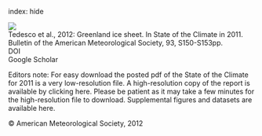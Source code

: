 index: hide

<div class="Citation">
    <div class="Citation-thumb CitationThumb-linked"  data-href="https://doi.org/10.1175/2012bamsstateoftheclimate.1">
      <img src="https://static.claimspace.cloud/climate-study-static/refs/thumbs/10/Tedesco_et_al_2012-thumb.png" />
    </div>

  <div class="Citation-body">
    <div class="Citation-text">Tedesco et al., 2012: Greenland ice sheet. In State of the Climate in 2011. <span class="Article-journal">Bulletin of the American Meteorological Society, </span><span class="Article-volume">93, </span>S150-S153pp.</div>
    <div class="Citation-links">
      <div class="CitationLink" data-href="https://doi.org/10.1175/2012bamsstateoftheclimate.1">
        <div class="CitationLink-icon CitationLink-Doi"></div>
        <div class="CitationLink-text">DOI</div>
      </div>
      <div class="CitationLink" data-href="https://scholar.google.com/scholar?q=10.1175/2012bamsstateoftheclimate.1">
        <div class="CitationLink-icon CitationLink-Scholar"></div>
        <div class="CitationLink-text">Google Scholar</div>
      </div>
    </div>
  </div>
</div>

Editors note: For easy download the posted pdf of the State of the Climate for 2011 is a very low-resolution file. A high-resolution copy of the report is available by clicking here. Please be patient as it may take a few minutes for the high-resolution file to download. Supplemental figures and datasets are available here.

<div class="Citation-copy">
&copy; American Meteorological Society, 2012
</div>